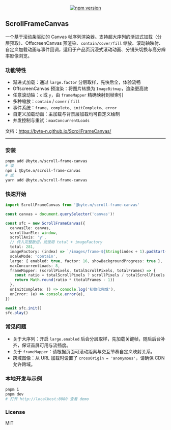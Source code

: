 <div align="center">

[![npm version](https://img.shields.io/npm/v/%40byte.n%2Fscroll-frame-canvas.svg?style=flat&color=blue)](https://www.npmjs.com/package/@byte.n/scroll-frame-canvas)

</div>

## ScrollFrameCanvas

一个基于滚动条驱动的 Canvas 帧序列渲染器。支持超大序列的渐进式加载（分层预取）、OffscreenCanvas 预渲染、`contain/cover/fill` 缩放、滚动轴映射、自定义加载动画与事件回调，适用于产品页沉浸式滚动动画、分镜头切换与高分辨率影像浏览。

### 功能特性
- 渐进式加载：通过 `large.factor` 分层取样，先快后全，体验流畅
- OffscreenCanvas 预渲染：将图片转换为 `ImageBitmap`，渲染更高效
- 任意滚动轴：`x` 或 `y`，由 `frameMapper` 精确映射到帧索引
- 多种缩放：`contain` / `cover` / `fill`
- 事件系统：`frame`、`complete`、`initComplete`、`error`
- 自定义加载动画：主加载与背景层加载均可自定义绘制
- 并发控制与重试：`maxConcurrentLoads` 

文档：https://byte-n.github.io/ScrollFrameCanvas/

---


### 安装

```bash
pnpm add @byte.n/scroll-frame-canvas
# 或
npm i @byte.n/scroll-frame-canvas
# 或
yarn add @byte.n/scroll-frame-canvas
```

### 快速开始

```ts
import ScrollFrameCanvas from '@byte.n/scroll-frame-canvas'

const canvas = document.querySelector('canvas')!

const sfc = new ScrollFrameCanvas({
  canvasEle: canvas,
  scrollbarEle: window,
  scrollAxis: 'y',
  // 传入完整数组，或使用 total + imageFactory
  total: 281,
  imageFactory: (index) => `/images/frame-${String(index + 1).padStart(3, '0')}.jpg`,
  scaleMode: 'contain',
  large: { enabled: true, factor: 16, showBackgroundProgress: true },
  maxConcurrentLoads: 8,
  frameMapper: (scrollPixels, totalScrollPixels, totalFrames) => {
    const ratio = totalScrollPixels ? scrollPixels / totalScrollPixels : 0
    return Math.round(ratio * (totalFrames - 1))
  },
  onInitComplete: () => console.log('初始化完成'),
  onError: (e) => console.error(e),
})

await sfc.init()
sfc.play()
```

### 常见问题

- 关于大序列：开启 `large.enabled` 后会分层取样，先加载关键帧，随后后台补齐，保证首屏可用与流畅度。
- 关于 `frameMapper`：请根据页面可滚动距离与交互节奏自定义映射关系。
- 跨域图像：从 URL 加载时设置了 `crossOrigin = 'anonymous'`，请确保 CDN 允许跨域。

### 本地开发与示例

```bash
pnpm i
pnpm dev
# 打开 http://localhost:8080 查看 demo
```


### License

MIT

